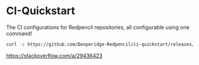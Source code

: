 # CI-Quickstart

The CI configurations for Redpencil repositories, all configurable using one command!

```bash
curl -s https://github.com/Denperidge-Redpencil/ci-quickstart/releases/latest/download/configure.sh | bash
```

https://stackoverflow.com/a/29436423

